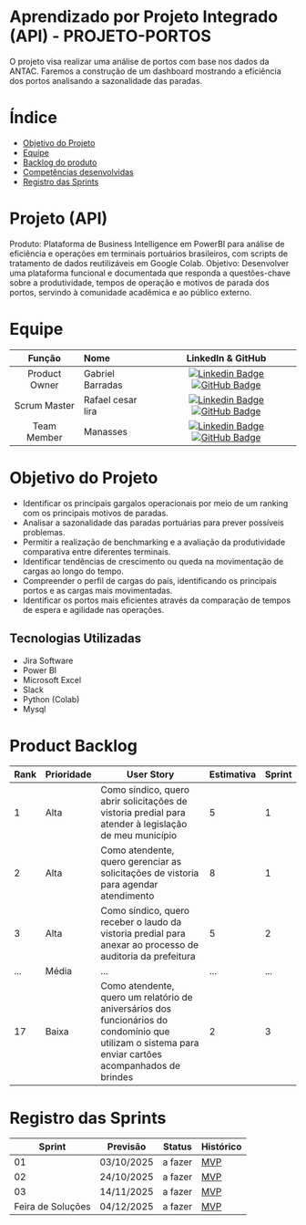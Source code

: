 # Aprendizado por Projeto Integrado (API) - PROJETO-PORTOS
O projeto visa realizar uma análise de portos com base nos dados da ANTAC. Faremos a construção de um dashboard mostrando a eficiência dos portos  analisando a sazonalidade das paradas.

# Índice
* [Objetivo do Projeto](#objetivo-do-projeto)
* [Equipe](#Equipe)
* [Backlog do produto](#Product-Backlog)
* [Competências desenvolvidas](#competências-desenvolvidas)
* [Registro das Sprints](#Registro-das-Sprints)


# Projeto (API) 
Produto: Plataforma de Business Intelligence em PowerBI para análise de eficiência e operações em terminais portuários brasileiros, com scripts de tratamento de dados reutilizáveis em Google Colab.
Objetivo: Desenvolver uma plataforma funcional e documentada que responda a questões-chave sobre a produtividade, tempos de operação e motivos de parada dos portos, servindo à comunidade acadêmica e ao público externo.


# Equipe
|    Função     | Nome                                  |                                                                                                                                                      LinkedIn & GitHub                                                                                                                                                      |
| :-----------: | :------------------------------------ | :-------------------------------------------------------------------------------------------------------------------------------------------------------------------------------------------------------------------------------------------------------------------------------------------------------------------------: |
| Product Owner |   Gabriel Barradas         |     [![Linkedin Badge](https://img.shields.io/badge/Linkedin-blue?style=flat-square&logo=Linkedin&logoColor=white)](https://www.linkedin.com/in/gabrielbarradas/) [![GitHub Badge](https://img.shields.io/badge/GitHub-111217?style=flat-square&logo=github&logoColor=white)](https://github.com/)              |
| Scrum Master  | Rafael cesar lira |      [![Linkedin Badge](https://img.shields.io/badge/Linkedin-blue?style=flat-square&logo=Linkedin&logoColor=white)](https://www.linkedin.com/in/) [![GitHub Badge](https://img.shields.io/badge/GitHub-111217?style=flat-square&logo=github&logoColor=white)](https://github.com/)     |
| Team Member   | Manasses              |         [![Linkedin Badge](https://img.shields.io/badge/Linkedin-blue?style=flat-square&logo=Linkedin&logoColor=white)](https://www.linkedin.com/in/) [![GitHub Badge](https://img.shields.io/badge/GitHub-111217?style=flat-square&logo=github&logoColor=white)](https://github.com/)        |



# Objetivo do Projeto
* Identificar os principais gargalos operacionais por meio de um ranking com os principais motivos de paradas.
* Analisar a sazonalidade das paradas portuárias para prever possíveis problemas.
* Permitir a realização de benchmarking e a avaliação da produtividade comparativa entre diferentes terminais.
* Identificar tendências de crescimento ou queda na movimentação de cargas ao longo do tempo.
* Compreender o perfil de cargas do país, identificando os principais portos e as cargas mais movimentadas.
* Identificar os portos mais eficientes através da comparação de tempos de espera e agilidade nas operações.

## Tecnologias Utilizadas

* Jira Software
* Power BI
* Microsoft Excel
* Slack
* Python (Colab)
* Mysql



# Product Backlog

| Rank | Prioridade | User Story                                                                                                                                              | Estimativa | Sprint |
|------|------------|---------------------------------------------------------------------------------------------------------------------------------------------------------|------------|--------|
| 1    | Alta       | Como síndico, quero abrir solicitações de vistoria predial para atender à legislação de meu município                                                    | 5          | 1      |
| 2    | Alta       | Como atendente, quero gerenciar as solicitações de vistoria para agendar atendimento                                                                    | 8          | 1      |
| 3    | Alta       | Como síndico, quero receber o laudo da vistoria predial para anexar ao processo de auditoria da prefeitura                                               | 5          | 2      |
| ...  | Média      | ...                                                                                                                                                     | ...        | ...    |
| 17   | Baixa      | Como atendente, quero um relatório de aniversários dos funcionários do condomínio que utilizam o sistema para enviar cartões acompanhados de brindes     | 2          | 3      |
  
# Registro das Sprints

| Sprint            | Previsão   | Status   | Histórico |
|-------------------|------------|----------|-----------|
| 01                | 03/10/2025 | a fazer  | [MVP](MVP/sp1.md)  |
| 02                | 24/10/2025 | a fazer  | [MVP](MVP/sp2.md)  |
| 03                | 14/11/2025 | a fazer  | [MVP](MVP/sp3.md)  |
| Feira de Soluções | 04/12/2025 | a fazer  | [MVP](#)  |

